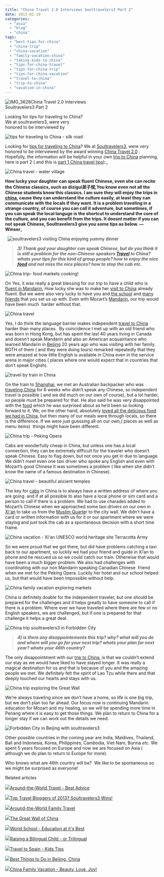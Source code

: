 ```yaml
---
title: "China Travel 2.0 Interviews Soultravelers3 Part 2"
date: 2013-02-19
categories: 
  - "asia"
  - "blog"
  - "china"
tags: 
  - "best-tips-for-china"
  - "china-trip"
  - "china-vacation"
  - "family-vacation-china"
  - "taking-kids-to-china"
  - "tips-for-china-travel"
  - "tips-for-china-trip"
  - "tips-for-china-vacation"
  - "travel-to-china"
  - "trip-to-china"
  - "vacation-in-china"
---
```


![IMG_3628](https://pub-ac94b3f306b24c0dba4238943c97f2e1.r2.dev/6a00e5502a95078833017ee88b49f7970d.jpg)China Travel 2.0 Interviews  
Soultravelers3 Part 2  
  
Looking for tips for traveling to China?  
We at soultravelers3, were very  
honored to be interviewed by

<!--more-->

![tips for traveling to China - silk road](https://pub-ac94b3f306b24c0dba4238943c97f2e1.r2.dev/6a00e5502a95078833017c36e823cb970b.jpg)  
  
Looking for [tips for traveling to China](http://soultravelers3new.local/2013/01/best-things-to-do-in-beijing-china-.html "tips for travel to Beijing, China")? We at [Soultravelers3](http://soultravelers3new.local/2013/01/top-travel-bloggers-of-2013-soultravelers3-wins-.html "soultravelers3 wins best blog 2013"), were very honored to be interviewed by the award winning [China Travel 2.0](http://www.chinatravel20.com/ "china travel 2.0 - best blog china") . Hopefully, the information will be helpful in your own [trip to China](http://soultravelers3new.local/2012/11/china-travel-in-the-autumn.html "trip to China planning") planning, here is part 2 ( and this is [part 1 China travel tips](http://soultravelers3new.local/2013/02/china-travel-20-interviews-soultravelers3-part-1.html "china travel tips and interview")):_  
  
![China travel - water village](https://pub-ac94b3f306b24c0dba4238943c97f2e1.r2.dev/6a00e5502a95078833017d41178b36970c.jpg)  
  
**How lucky your daughter can speak fluent Chinese, even she can recite the Chinese classics, such as dizigui弟子规,You know even not all the Chinese students know this classics. I am sure they will enjoy the trips in [china](http://www.chinatravel20.com/ "china travel 2.0"), cause they can understand the culture easily, at least they can communicate with the locals if they want. It is a problem traveling in a strange country, of course you can call it adventure, but sometimes, if you can speak the local languge is the shortcut to understand the core of the culture, and you can benefit from the trips. It doesnt matter if you can not speak Chinese, Soultravelers3 give you some tips as below. —Winser**_

  ![soultravelers3 visiting China enjoying yummy dinner](https://pub-ac94b3f306b24c0dba4238943c97f2e1.r2.dev/6a00e5502a95078833017ee88b5777970d.jpg)

> **_3) Thank god your daughter can speak Chinese, but do you think it is still a problem for the non-Chinese speakers [Travel](http://www.chinatravel20.com/ "Beijing travel") to China? whats your tips for this kind of group people? how to enjoy the nice [food](http://www.chinatravel20.com/t/food/ "View all posts in food") and not miss the nice places? how to stop the cab etc._**  
>   
>   

  
  
![China trip- food markets cooking!](https://pub-ac94b3f306b24c0dba4238943c97f2e1.r2.dev/6a00e5502a95078833017c36e83c6b970b.jpg)  
  
On Yes, it was really a great blessing for our trip to have a child who is [fluent in Mandarin.](http://soultravelers3new.local/2012/06/why-learn-mandarin-in-tropical-asia-penang.html) How lucky she was to make her [visit to China](http://soultravelers3new.local/2012/11/visiting-china-and-dragons.html "vist to China") already fluent. But we were also very lucky to have you and [the school](http://soultravelers3new.local/2013/01/learning-mandarin-in-beijing-china-best-school.html "language learning best school in Beijing") and [many friends](http://soultravelers3new.local/2013/01/best-homestay-living-with-a-family-in-china.html "friends in China - how to live with locals") that you set us up with. Even with Mozart’s [Mandarin](http://soultravelers3new.local/2012/06/why-learn-mandarin-in-tropical-asia-penang.html "learning Mandarin in Asia"), our trip would have been much  harder without that.  
  
![China travel](https://pub-ac94b3f306b24c0dba4238943c97f2e1.r2.dev/6a00e5502a95078833017c36e84072970b.jpg)  
  
Yes, I do think the language barrier makes independent [travel to China](http://soultravelers3new.local/2012/12/china-family-vacation-beauty-love-joy-.html "travel to China") harder than many places.  By coincidence I met up with an old friend who was born in Hong Kong, but has spent the last 40 years living in Canada and doesn’t speak Mandarin and also an American acquaintance who learned Mandarin in [Beijing](http://www.chinatravel20.com/t/China-beijing-travel/ " Posts Tagged ‘China Beijing travel’") 20 years ago who was visiting with her family. BOTH of them ( and they were doing tours) remarked repeatedly that they were amazed at how little English is available in China even in the service arena in major cities ( places where one would expect that in countries that don’t speak English).  
  
![travel by train in China](https://pub-ac94b3f306b24c0dba4238943c97f2e1.r2.dev/6a00e5502a95078833017c36e841bc970b.jpg)  
  
On the train to [Shanghai](http://www.chinatravel20.com/t/expo-2010-shanghai/ "Expo 2010 Shanghai China"), we met an Australian backpacker who was [traveling China](http://soultravelers3new.local/2012/11/china-travel-in-the-autumn.html "traveling china") for 6 weeks who didn’t speak any Chinese, so independent travel is possible ( and we did much on our own of course), but a lot harder, so people must be prepared for that. He also said he was very disappointed with the [food](http://www.chinatravel20.com/t/food/ "View all posts in food") which he was surprised about as he’d been so looking forward to it. We, on the other hand, absolutely [loved all the delicious food we had in China](http://soultravelers3new.local/2012/11/yum-loving-the-food-in-beijing.html "loved the food in China"), but then many of our meals were through locals, so there is the difference. If we were just guessing all on our own,( places as well as menu items)  things might have been different.  
  
![China trip - Peking Opera](https://pub-ac94b3f306b24c0dba4238943c97f2e1.r2.dev/6a00e5502a95078833017c36e843bb970b.jpg)

Cabs are wonderfully cheap in China, but unless one has a local connection, they can be extremely difficult for the traveler who doesn’t speak Chinese. Easy to flag down, but not once you get in due to language.  We didn’t meet even one taxi driver who spoke any English and even with Mozart’s good Chinese it was sometimes a problem ( like when she didn’t know the name of a famous destination in Chinese).  
  
![China travel - beautiful ancient temples](https://pub-ac94b3f306b24c0dba4238943c97f2e1.r2.dev/6a00e5502a95078833017d4117a340970c.jpg)

The key for [cabs](http://www.chinatravel20.com/t/cabs/ "View all posts in cabs") in China is to always have a written address of where you are going  and if at all possible to also have a local phone or sim card and a person to call if there is a problem. We had to use charades added to Mozart’s Chinese when we approached some taxi drivers on our own in [Xi'an](http://soultravelers3new.local/2012/12/terracotta-army.html "xi'an terracotta army") to take us from the [Muslim Quarte](http://soultravelers3new.local/2012/12/china-travel-shopping-and-markets-rtw.html "china travel muslim quarter")r to the city wall. We didn’t have a card or written information with us for it or our apartment where we were staying and just took the cab as a spontaneous decision with a short time frame.  
  
![China vacation - Xi'an UNESCO world heritage site Terracotta Army](https://pub-ac94b3f306b24c0dba4238943c97f2e1.r2.dev/6a00e5502a95078833017c36e85365970b.jpg)

So we were proud that we got there, but did have problems catching a taxi back to our apartment, so luckily we had your friend and guide in Xi’an to phone and he rescued us so we could catch our train. Otherwise that would have been a much bigger problem. We also had challenges with coordinating with our non Mandarin speaking Canadian Chinese  friend when we met for the Peking Opera. Luckily her hotel and our school helped us, but that would have been impossible without help.  
  
![China family vacation exploring markets](https://pub-ac94b3f306b24c0dba4238943c97f2e1.r2.dev/6a00e5502a95078833017d4117b22f970c.jpg)

China is definitely doable for the independent traveler, but one should be prepared for the challenges and it helps greatly to have someone to call if there is a problem. Where ever we have traveled where there are few or no English speakers, we are challenged, but if one is prepared for that challenge it helps a great deal.  
  
![China trip soultravelers3 in Forbidden City](https://pub-ac94b3f306b24c0dba4238943c97f2e1.r2.dev/6a00e5502a95078833017ee88b7dca970d.jpg)

> **_4) is there any disappointements this trip? why? what will you do and where will you go for your next trip? whats your plan for next year? whats your 46th country?_**

The only disappointment with our [trip to China,](http://soultravelers3new.local/2012/11/babies-in-beijing-china-travel-joy.html "trip to China") is that we couldn’t extend our stay as we would have liked to have stayed longer. It was really a magical destination for us and that is because of you and the amazing people we met. We definitely felt the spirit of Lao Tzu while there and that deeply touched our hearts and stays with us.  
  
![China trip exploring the Great Wall](https://pub-ac94b3f306b24c0dba4238943c97f2e1.r2.dev/6a00e5502a95078833017c36e858ca970b.jpg)

We’re always traveling since we don’t have a home, so life is one big trip, but we don’t plan too far ahead. Our focus now is continuing Mandarin education for Mozart and my healing, so we will be spending more time in Penang where it is easy to get those things. We plan to return to China for a longer stay if we can work out the details we need.  
  
![Forbidden City in Beijing with soultravelers3](https://pub-ac94b3f306b24c0dba4238943c97f2e1.r2.dev/6a00e5502a95078833017c36e85c86970b.jpg)

Other possible countries in the coming year are India, Maldives, Thailand, Bali and Indonesia, Korea, Philippines, Cambodia, Viet Nam, Burma _etc._ We spent 5 years focused on Europe and now we are focused on Asia ( although we do plan to return to Europe for more).

Who knows what are 46th country will be?  We like to be spontaneous so we might be surprised as everyone!

  

Related articles

[![](http://i.zemanta.com/133178306_80_80.jpg)](http://soultravelers3new.local/2012/12/-around-the-world-travel-best-advice.html)[Around-the-World Travel - Best Advice](http://soultravelers3new.local/2012/12/-around-the-world-travel-best-advice.html)

[![](http://i.zemanta.com/135568483_80_80.jpg)](http://soultravelers3new.local/2013/01/top-travel-bloggers-of-2013-soultravelers3-wins-.html)[Top Travel Bloggers of 2013? Soultravelers3 Wins!](http://soultravelers3new.local/2013/01/top-travel-bloggers-of-2013-soultravelers3-wins-.html)

[![](http://i.zemanta.com/134800869_80_80.jpg)](http://soultravelers3new.local/2012/12/around-the-world-family-travel.html)[Around-the-World Family Travel](http://soultravelers3new.local/2012/12/around-the-world-family-travel.html)

[![](http://i.zemanta.com/131801621_80_80.jpg)](http://soultravelers3new.local/2012/12/the-great-wall-of-china.html)[The Great Wall of China](http://soultravelers3new.local/2012/12/the-great-wall-of-china.html)

[![](http://i.zemanta.com/138225478_80_80.jpg)](http://soultravelers3new.local/2013/01/world-school-education-at-its-best-.html)[World School - Education at it's Best](http://soultravelers3new.local/2013/01/world-school-education-at-its-best-.html)

[![](http://i.zemanta.com/137126168_80_80.jpg)](http://soultravelers3new.local/2013/01/raising-a-bilingual-child-or-trilingual.html)[Raising a Bilingual Child - or Trilingual](http://soultravelers3new.local/2013/01/raising-a-bilingual-child-or-trilingual.html)

[![](http://i.zemanta.com/141156810_80_80.jpg)](http://soultravelers3new.local/2013/01/travel-to-spain-kids-tips.html)[Travel to Spain - Kids Tips](http://soultravelers3new.local/2013/01/travel-to-spain-kids-tips.html)

[![](http://i.zemanta.com/136588189_80_80.jpg)](http://soultravelers3new.local/2013/01/best-things-to-do-in-beijing-china-.html)[Best Things to Do in Beijing, China](http://soultravelers3new.local/2013/01/best-things-to-do-in-beijing-china-.html)

[![](http://i.zemanta.com/132518557_80_80.jpg)](http://soultravelers3new.local/2012/12/china-family-vacation-beauty-love-joy-.html)[China Family Vacation - Beauty, Love, Joy!](http://soultravelers3new.local/2012/12/china-family-vacation-beauty-love-joy-.html)
